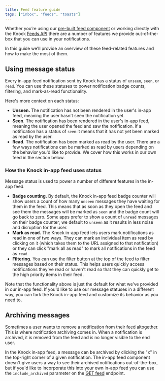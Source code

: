 ```yaml
---
title: Feed feature guide
tags: ["inbox", "feeds", "toasts"]
---
```


Whether you’re using our [pre-built feed component](https://github.com/knocklabs/react-notification-feed) or working directly with the Knock [Feeds API](/reference#feeds) there are a number of features we provide out-of-the-box that you can use in your notifications.

In this guide we'll provide an overview of these feed-related features and how to make the most of them.

## Using message status

Every in-app feed notification sent by Knock has a status of `unseen`, `seen`, or `read`. You can use these statuses to power notification badge counts, filtering, and mark-as-read functionality.

Here's more context on each status:

- **Unseen.** The notification has not been rendered in the user's in-app feed, meaning the user hasn't seen the notification yet.
- **Seen.** The notification has been rendered in the user's in-app feed, meaning the user opened the feed and saw the notification. If a notification has a status of `seen` it means that it has not yet been marked as read by the user.
- **Read.** The notification has been marked as read by the user. There are a few ways notifications can be marked as read by users depending on the behavior you'd like to provide. We cover how this works in our own feed in the section below.

### How the Knock in-app feed uses status

Message status is used to power a number of different features in the in-app feed.

- **Badge counting.** By default, the Knock in-app feed badge counter will show users a count of how many `unseen` messages they have waiting for them in the feed. This means that as soon as they open the feed and see them the messages will be marked as `seen` and the badge count will go back to zero. Some apps prefer to show a count of `unread` messages on their badge counter; we default to `unseen` as it results in less noise and disruption for the user.
- **Mark as read.** The Knock in-app feed lets users mark notifications as read in one of two ways. They can mark an individual item as read by clicking on it (which takes them to the URL assigned to that notification) or they can click "mark all as read" to mark all notifications in the feed as `read`.
- **Filtering.** You can use the filter button at the top of the feed to filter messages based on their status. This helps users quickly access notifications they've read or haven't read so that they can quickly get to the high priority items in their feed.

Note that the functionality above is just the default for what we've provided in our in-app feed. If you'd like to use our message statuses in a different way, you can fork the Knock in-app feed and customize its behavior as you need to.

## Archiving messages

Sometimes a user wants to remove a notification from their feed altogether. This is where notification archiving comes in. When a notification is archived, it is removed from the feed and is no longer visible to the end user.

In the Knock in-app feed, a message can be archived by clicking the "x" in the top-right corner of a given notification. The in-app feed component doesn't give users a way to see their archived notifications out-of-the-box, but if you'd like to incorporate this into your own in-app feed you can use the `include_archived` parameter on the [GET feed](/reference#get-feed) endpoint.
